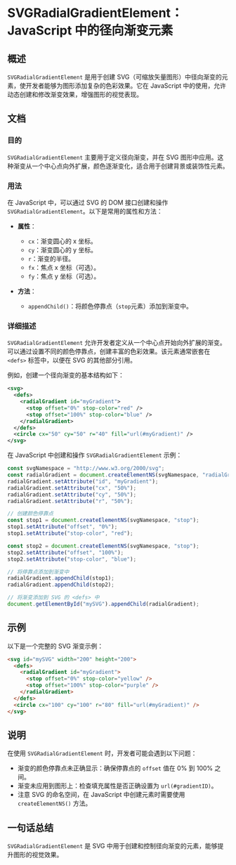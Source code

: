 <!--
Meta Description: # SVGRadialGradientElement：JavaScript 中的径向渐变元素 ## 概述 `SVGRadialGradientElement` 是用于创建 SVG（可缩放矢量图形）中径向渐变的元素，使开发者能够为图形添加复杂的色彩效果。它在 JavaScript 中的使用，允许动态创...
Meta Keywords: svg, stop, radialgradient, svgradialgradientelement, setattribute
-->

# SVGRadialGradientElement：JavaScript 中的径向渐变元素

## 概述
`SVGRadialGradientElement` 是用于创建 SVG（可缩放矢量图形）中径向渐变的元素，使开发者能够为图形添加复杂的色彩效果。它在 JavaScript 中的使用，允许动态创建和修改渐变效果，增强图形的视觉表现。

## 文档
### 目的
`SVGRadialGradientElement` 主要用于定义径向渐变，并在 SVG 图形中应用。这种渐变从一个中心点向外扩展，颜色逐渐变化，适合用于创建背景或装饰性元素。

### 用法
在 JavaScript 中，可以通过 SVG 的 DOM 接口创建和操作 `SVGRadialGradientElement`。以下是常用的属性和方法：

- **属性**：
  - `cx`：渐变圆心的 x 坐标。
  - `cy`：渐变圆心的 y 坐标。
  - `r`：渐变的半径。
  - `fx`：焦点 x 坐标（可选）。
  - `fy`：焦点 y 坐标（可选）。

- **方法**：
  - `appendChild()`：将颜色停靠点（`stop`元素）添加到渐变中。

### 详细描述
`SVGRadialGradientElement` 允许开发者定义从一个中心点开始向外扩展的渐变。可以通过设置不同的颜色停靠点，创建丰富的色彩效果。该元素通常嵌套在 `<defs>` 标签中，以便在 SVG 的其他部分引用。

例如，创建一个径向渐变的基本结构如下：
```xml
<svg>
  <defs>
    <radialGradient id="myGradient">
      <stop offset="0%" stop-color="red" />
      <stop offset="100%" stop-color="blue" />
    </radialGradient>
  </defs>
  <circle cx="50" cy="50" r="40" fill="url(#myGradient)" />
</svg>
```

在 JavaScript 中创建和操作 `SVGRadialGradientElement` 示例：
```javascript
const svgNamespace = "http://www.w3.org/2000/svg";
const radialGradient = document.createElementNS(svgNamespace, "radialGradient");
radialGradient.setAttribute("id", "myGradient");
radialGradient.setAttribute("cx", "50%");
radialGradient.setAttribute("cy", "50%");
radialGradient.setAttribute("r", "50%");

// 创建颜色停靠点
const stop1 = document.createElementNS(svgNamespace, "stop");
stop1.setAttribute("offset", "0%");
stop1.setAttribute("stop-color", "red");

const stop2 = document.createElementNS(svgNamespace, "stop");
stop2.setAttribute("offset", "100%");
stop2.setAttribute("stop-color", "blue");

// 将停靠点添加到渐变中
radialGradient.appendChild(stop1);
radialGradient.appendChild(stop2);

// 将渐变添加到 SVG 的 <defs> 中
document.getElementById("mySVG").appendChild(radialGradient);
```

## 示例
以下是一个完整的 SVG 渐变示例：
```html
<svg id="mySVG" width="200" height="200">
  <defs>
    <radialGradient id="myGradient">
      <stop offset="0%" stop-color="yellow" />
      <stop offset="100%" stop-color="purple" />
    </radialGradient>
  </defs>
  <circle cx="100" cy="100" r="80" fill="url(#myGradient)" />
</svg>
```

## 说明
在使用 `SVGRadialGradientElement` 时，开发者可能会遇到以下问题：
- 渐变的颜色停靠点未正确显示：确保停靠点的 `offset` 值在 0% 到 100% 之间。
- 渐变未应用到图形上：检查填充属性是否正确设置为 `url(#gradientID)`。
- 注意 SVG 的命名空间，在 JavaScript 中创建元素时需要使用 `createElementNS()` 方法。

## 一句话总结
`SVGRadialGradientElement` 是 SVG 中用于创建和控制径向渐变的元素，能够提升图形的视觉效果。